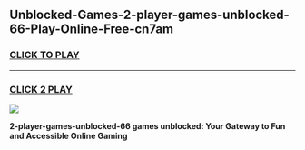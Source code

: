 
## Unblocked-Games-2-player-games-unblocked-66-Play-Online-Free-cn7am
<h3>
<a href="https://premium76.site?title=2-player-games-unblocked-66&ref=26A">CLICK TO PLAY</a></h3>
<hr>

<h3>
<a href="https://premium76.site?title=2-player-games-unblocked-66&ref=26A">CLICK 2 PLAY</a>
  
</h3>

<a href="https://premium76.site?title=2-player-games-unblocked-66&ref=26A"><img src="https://clearcache.store/games.png"></a>


**2-player-games-unblocked-66 games unblocked: Your Gateway to Fun and Accessible Online Gaming**
